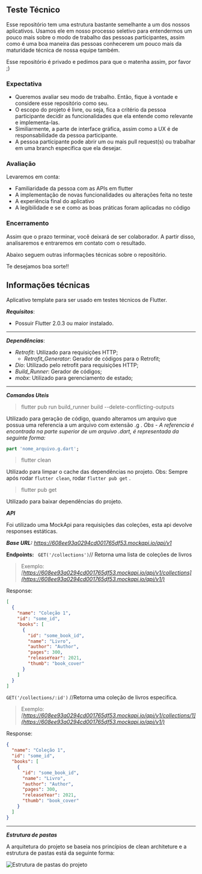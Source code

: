 ## **Teste Técnico**

Esse repositório tem uma estrutura bastante semelhante a um dos nossos aplicativos. Usamos ele em nosso processo seletivo para entendermos um pouco mais sobre o modo de trabalho das pessoas participantes, assim como é uma boa maneira das pessoas conhecerem um pouco mais da maturidade técnica de nossa equipe também.

Esse repositório é privado e pedimos para que o matenha assim, por favor ;)

### Expectativa
- Queremos avaliar seu modo de trabalho. Então, fique à vontade e considere esse repositório como seu.
- O escopo do projeto é livre, ou seja, fica a critério da pessoa participante decidir as funcionalidades que ela entende como relevante e implementa-las.
- Similiarmente, a parte de interface gráfica, assim como a UX é de responsabilidade da pessoa participante.
- A pessoa participante pode abrir um ou mais pull request(s) ou trabalhar em uma branch especifica que ela desejar.

### Avaliação

Levaremos em conta:
- Familiaridade da pessoa com as APIs em flutter
- A implementação de novas funcionalidades ou alterações feita no teste 
- A experiência final do aplicativo
- A legibilidade e se e como as boas práticas foram aplicadas no código


### Encerramento
Assim que o prazo terminar, você deixará de ser colaborador. A partir disso, analisaremos e entraremos em contato com o resultado.

Abaixo seguem outras informações técnicas sobre o repositório.

Te desejamos boa sorte!!

## Informações técnicas

Aplicativo template para ser usado em testes técnicos de Flutter.

**_Requisitos_**:

- Possuir Flutter 2.0.3 ou maior instalado.

---

**_Dependências_**:

- _Retrofit_: Utilizado para requisições HTTP;
  - _Retrofit_Generator_: Gerador de códigos para o Retrofit;
- _Dio_: Utilizado pelo retrofit para requisições HTTP;
- _Build_Runner_: Gerador de códigos;
- _mobx_: Utilizado para gerenciamento de estado;

---

**_Comandos Uteis_**

> flutter pub run build_runner build --delete-conflicting-outputs

Utilizado para geração de código, quando alteramos um arquivo que possua uma referencia a um arquivo com extensão .g .
_Obs - A referencia é encontrada na parte superior de um arquivo .dart, é representada da seguinte forma:_

```dart
part 'nome_arquivo.g.dart';
```

> flutter clean

Utilizado para limpar o cache das dependências no projeto.
Obs: Sempre após rodar `flutter clean`, rodar `flutter pub get` .

> flutter pub get

Utilizado para baixar dependências do projeto.

**_API_**

Foi utilizado uma MockApi para requisições das coleções, esta api devolve responses estáticas.

**_Base URL:_** *https://608ee93a0294cd001765df53.mockapi.io/api/v1*

**Endpoints:**
` GET('/collections')`// Retorna uma lista de coleções de livros

> Exemplo: _[https://608ee93a0294cd001765df53.mockapi.io/api/v1/collections](https://608ee93a0294cd001765df53.mockapi.io/api/v1/)_

Response:

```json
[
  {
    "name": "Coleção 1",
    "id": "some_id",
    "books": [
      {
        "id": "some_book_id",
        "name": "Livro",
        "author": "Author",
        "pages": 300,
        "releaseYear": 2021,
        "thumb": "book_cover"
      }
    ]
  }
]
```

`GET('/collections/:id')` //Retorna uma coleção de livros especifica.

> Exemplo: _[https://608ee93a0294cd001765df53.mockapi.io/api/v1/collections/1](https://608ee93a0294cd001765df53.mockapi.io/api/v1/)_

Response:

```json
{
  "name": "Coleção 1",
  "id": "some_id",
  "books": [
    {
      "id": "some_book_id",
      "name": "Livro",
      "author": "Author",
      "pages": 300,
      "releaseYear": 2021,
      "thumb": "book_cover"
    }
  ]
}
```
---

**_Estrutura de pastas_**

A arquitetura do projeto se baseia nos princípios de clean architeture e a estrutura de pastas está da seguinte forma:

![Estrutura de pastas do projeto](https://cdn.discordapp.com/attachments/732340896447856721/839247776533184532/docs.png)
